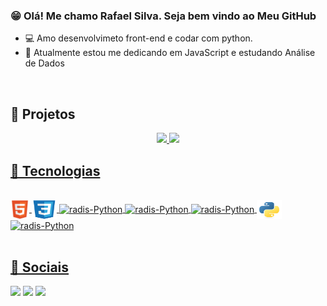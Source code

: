 ### 😁 Olá! Me chamo Rafael Silva. Seja bem vindo ao Meu GitHub


- 💻 Amo desenvolvimeto front-end e codar com python.
- 🚀 Atualmente estou me dedicando em JavaScript e estudando Análise de Dados
<br>

## 📑  Projetos

<div align="center">
  <a href="https://github.com/rafael-ds">
  <img height="160em" src="https://github-readme-stats.vercel.app/api?username=rafael-ds&show_icons=true&theme=dracula&include_all_commits=true&count_private=true"/>
  <img height="160em" src="https://github-readme-stats.vercel.app/api/top-langs/?username=rafael-ds&layout=compact&langs_count=7&theme=dracula"/>
</div>

## 🚀  Tecnologias
<div style="display: inline_block"><br>
  <img align="center" alt="radis-HTML" height="30" width="30" src="https://raw.githubusercontent.com/devicons/devicon/master/icons/html5/html5-original.svg">
  <img align="center" alt="radis-CSS" height="30" width="40" src="https://raw.githubusercontent.com/devicons/devicon/master/icons/css3/css3-original.svg">
  <img align="center" alt="radis-Python" height="30" width="40" src="https://cdn.icon-icons.com/icons2/2415/PNG/512/javascript_original_logo_icon_146455.png">
  <img align="center" alt="radis-Python" height="30" width="40" src="https://cdn-icons-png.flaticon.com/512/5968/5968672.png">
  <img align="center" alt="radis-Python" height="30" width="40" src="https://cdn.icon-icons.com/icons2/2107/PNG/512/file_type_angular_icon_130754.png">
  <img align="center" alt="radis-Python" height="30" width="40" src="https://raw.githubusercontent.com/devicons/devicon/master/icons/python/python-original.svg">
  <img align="center" alt="radis-Python" height="30" width="40" src="https://cdn-icons-png.flaticon.com/512/603/603201.png">
</div>

<br>

  ## 📲  Sociais

<div>
  <a href="https://www.linkedin.com/in/rafael-ds84/" target="_blank"><img src="https://icones.pro/wp-content/uploads/2021/03/icone-linkedin-ronde-originale.png" target="_blank" width="25"></a>
  <a href="https://www.instagram.com/radisilvads/" target="_blank"><img src="https://w3connect.com.br/wp-content/uploads/2021/01/icone-insta.png" target="_blank" width="25" target="_blank"></a>
  <a href="#" target="_blank"><img src="https://cdn-icons-png.flaticon.com/512/1384/1384060.png" target="_blank" width="25"></a>
</div>
